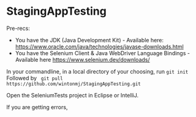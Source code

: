 # StagingAppTesting

Pre-recs: 
- You have the JDK (Java Development Kit) - Available here: https://www.oracle.com/java/technologies/javase-downloads.html
- You have the Selenium Client & Java WebDriver Language Bindings - Available here https://www.selenium.dev/downloads/

In your commandline, in a local directory of your choosing, run ```git init```
Followed by ``` git pull https://github.com/wintonmj/StagingAppTesting.git```

Open the SeleniumTests project in Eclipse or IntelliJ. 

If you are getting errors, 
